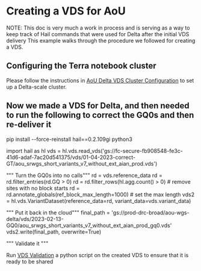 # Creating a VDS for AoU

NOTE: This doc is very much a work in process and is serving as a way to keep track of Hail commands that were used for Delta after the initial VDS delivery
This example walks through the procedure we followed for creating a VDS.

## Configuring the Terra notebook cluster

Please follow the instructions
in [AoU Delta VDS Cluster Configuration](cluster/AoU%20Delta%20VDS%20Cluster%20Configuration.md) to set up a Delta-scale
cluster.


## Now we made a VDS for Delta, and then needed to run the following to correct the GQ0s and then re-deliver it

pip install --force-reinstall  hail==0.2.109gi
python3

import hail as hl
vds = hl.vds.read_vds('gs://fc-secure-fb908548-fe3c-41d6-adaf-7ac20d541375/vds/01-04-2023-correct-GT/aou_srwgs_short_variants_v7_without_ext_aian_prod.vds')

""" Turn the GQ0s into no calls"""
rd = vds.reference_data
rd = rd.filter_entries(rd.GQ > 0)
rd = rd.filter_rows(hl.agg.count() > 0) # remove sites with no block starts
rd = rd.annotate_globals(ref_block_max_length=1000) # set the max length
vds2 = hl.vds.VariantDataset(reference_data=rd, variant_data=vds.variant_data)

""" Put it back in the cloud"""
final_path = 'gs://prod-drc-broad/aou-wgs-delta/vds/2023-02-13-GQ0/aou_srwgs_short_variants_v7_without_ext_aian_prod_gq0.vds'
vds2.write(final_path, overwrite=True)

""" Validate it """

Run [VDS Validation](vds_validation.py) a python script on the created VDS to ensure that it is ready to be shared